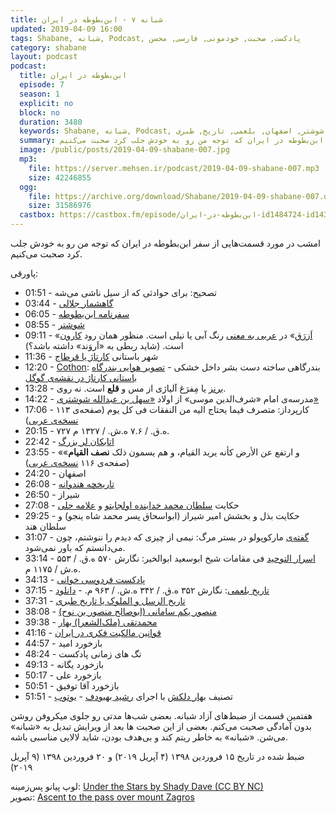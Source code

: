 ```yaml
---
title: شبانه ۷ - ابن‌بطوطه در ایران
updated: 2019-04-09 16:00
tags: Shabane, شبانه, Podcast, پادکست, صحبت, خودمونی, فارسی, محسن
category: shabane
layout: podcast
podcast:
  title: ابن‌بطوطه در ایران
  episode: 7
  season: 1
  explicit: no
  block: no
  duration: 3480
  keywords: Shabane, شبانه, Podcast, پادکست, صحبت, خودمونی, فارسی, محسن, ابن بطوطه, سفر, ایران, کهن, شوشتر, اصفهان, بلعمی, تاریخ, طبری
  summary: امشب در مورد قسمت‌هایی از سفر ابن‌بطوطه در ایران که توجه من رو به خودش جلب کرد صحبت می‌کنیم.
  image: /public/posts/2019-04-09-shabane-007.jpg
  mp3:
    file: https://server.mehsen.ir/podcast/2019-04-09-shabane-007.mp3
    size: 42246855
  ogg:
    file: https://archive.org/download/Shabane/2019-04-09-shabane-007.ogg
    size: 31586976
  castbox: https://castbox.fm/episode/ابن‌بطوطه-در-ایران-id1484724-id143157152
---
```

امشب در مورد قسمت‌هایی از سفر ابن‌بطوطه در ایران که توجه من رو به خودش جلب کرد صحبت می‌کنیم.

<!--more-->

پاورقی:

* 01:51 - تصحیح: برای حوادثی که از سیل ناشی می‌شه
* 03:44 - [گاهشمار جلالی](https://fa.wikipedia.org/wiki/%DA%AF%D8%A7%D9%87%E2%80%8C%D8%B4%D9%85%D8%A7%D8%B1%DB%8C_%D8%AC%D9%84%D8%A7%D9%84%DB%8C)
* 06:05 - [سفرنامه ابن‌بطوطه](https://mehsen.ir/buy/rihla)
* 08:55 - [شوشتر](https://fa.wikipedia.org/wiki/%D8%B4%D9%88%D8%B4%D8%AA%D8%B1)
* 09:11 - «[اَزرَق](https://www.vajje.com/en/search?query=%D8%A7%D8%B2%D8%B1%D9%82)» در [عربی به معنی](https://www.almaany.com/fa/dict/ar-fa/%D8%A3%D8%B2%D8%B1%D9%82/) رنگ آبی یا نیلی است. منظور همان رود [کارون](https://fa.wikipedia.org/wiki/%DA%A9%D8%A7%D8%B1%D9%88%D9%86) است. (شاید ربطی به «اَروَند» داشته باشد؟)
* 11:36 - شهر باستانی [کارتاژ یا قرطاج](https://fa.wikipedia.org/wiki/%DA%A9%D8%A7%D8%B1%D8%AA%D8%A7%DA%98)
* 12:20 - [Cothon](https://en.wikipedia.org/wiki/Cothon): بندرگاهی ساخته دست بشر داخل خشکی - [تصویر هوایی بندرگاه باستانی کارتاژ در نقشه‌ی گوگل](https://goo.gl/maps/mRhKNS7oWyB2)
* 13:28 - [برنز](https://fa.wikipedia.org/wiki/%D8%A8%D8%B1%D9%86%D8%B2) یا مِفرَغ آلیاژی از مس و **قلع** است. نه روی.
* 14:22 - مدرسه‌ی امام «شرف‌الدین موسی» از اولاد [«سهل بن عبدالله شوشتری»](https://fa.wikipedia.org/wiki/%D8%B3%D9%87%D9%84_%D8%AA%D8%B3%D8%AA%D8%B1%DB%8C)
* 17:06 - کارپرداز: متصرف فیما یحتاج الیه من النفقات فی کل یوم (صفحه‌ی ۱۱۳ [نسخه‌ی عربی](https://archive.org/stream/IbnBattutaRahlahPart1MisrI001261/Ibn%20Battuta%20Rahla%20complete%20Arabic%201%20001096-www.al-mostafa.com%20%281%29))
* 20:15 - ۷۲۷ ه.ق. / ۷.۶ ه.ش. / ۱۳۲۷ م.
* 22:42 - [اتابکان لر بزرگ](https://fa.wikipedia.org/wiki/%D8%A7%D8%AA%D8%A7%D8%A8%DA%A9%D8%A7%D9%86_%D9%84%D8%B1_%D8%A8%D8%B2%D8%B1%DA%AF)
* 23:55 - «و ارتفع عن الأرض کأنه یرید القیام، و هم یسمون ذلک **نصف القیام**»  (صفحه‌ی ۱۱۶ [نسخه‌ی عربی](https://archive.org/stream/IbnBattutaRahlahPart1MisrI001261/Ibn%20Battuta%20Rahla%20complete%20Arabic%201%20001096-www.al-mostafa.com%20%281%29))
* 24:20 - اصفهان
* 26:08 - [تاریخچه هندوانه](https://fa.wikipedia.org/wiki/%D9%87%D9%86%D8%AF%D9%88%D8%A7%D9%86%D9%87#%D8%AA%D8%A7%D8%B1%DB%8C%D8%AE%DA%86%D9%87)
* 26:50 - شیراز
* 27:08 - حکایت [سلطان محمد خدابنده اولجایتو](https://fa.wikipedia.org/wiki/%D9%85%D8%AD%D9%85%D8%AF_%D8%AE%D8%AF%D8%A7%D8%A8%D9%86%D8%AF%D9%87_%D8%A7%D9%88%D9%84%D8%AC%D8%A7%DB%8C%D8%AA%D9%88) و [علامه حلی](https://fa.wikipedia.org/wiki/%D8%B9%D9%84%D8%A7%D9%85%D9%87_%D8%AD%D9%84%DB%8C)
* 29:25 - حکایت بذل و بخشش امیر شیراز (ابواسحاق پسر محمد شاه ینجو) و سلطان هند
* 31:07 - [گفته‌ی](https://www.goodreads.com/quotes/480904-i-did-not-write-half-of-what-i-saw-for) مارکوپولو در بستر مرگ: نیمی از چیزی که دیدم را ننوشتم، چون می‌دانستم که باور نمی‌شود.
* 33:14 - [اسرار التوحید](https://mehsen.ir/buy/asrarotohid) فی مقامات شیخ ابوسعید ابوالخیر: نگارش ۵۷۰ ه.ق. / ۵۵۳ ه.ش / ۱۱۷۵ م.
* 34:13 - [پادکست فردوسی خوانی](https://readingferdowsi.com/%D8%A7%D8%B2-%DA%A9%D8%AC%D8%A7-%D8%A8%D8%B4%D9%86%D9%88%DB%8C%D9%85/)
* 37:15 - [تاریخ بلعمی](https://mehsen.ir/buy/balami): نگارش ۳۵۲ ه.ق. / ۳۴۲ ه.ش. / ۹۶۳ م. - [دانلود](https://archive.org/details/TarikhBalami)
* 37:31 - [تاریخ الرسل و الملوک یا تاریخ طبری](https://fa.wikipedia.org/wiki/%D8%AA%D8%A7%D8%B1%DB%8C%D8%AE_%D8%B7%D8%A8%D8%B1%DB%8C)
* 38:08 - [منصور یکم سامانی (ابوصالح منصور بن نوح)](https://fa.wikipedia.org/wiki/%D9%85%D9%86%D8%B5%D9%88%D8%B1_%DB%8C%DA%A9%D9%85_%D8%B3%D8%A7%D9%85%D8%A7%D9%86%DB%8C)
* 39:38 - [محمدتقی (ملک‌الشعرا) بهار](https://fa.wikipedia.org/wiki/%D9%85%D8%AD%D9%85%D8%AF%D8%AA%D9%82%DB%8C_%D8%A8%D9%87%D8%A7%D8%B1)
* 41:16 - [قوانین مالکیت فکری در ایران](https://fa.wikipedia.org/wiki/%D9%85%D8%A7%D9%84%DA%A9%DB%8C%D8%AA_%D9%81%DA%A9%D8%B1%DB%8C_%D8%AF%D8%B1_%D8%A7%DB%8C%D8%B1%D8%A7%D9%86#%D9%82%D9%88%D8%A7%D9%86%DB%8C%D9%86_%D9%85%D8%A7%D9%84%DA%A9%DB%8C%D8%AA_%D9%81%DA%A9%D8%B1%DB%8C_%D8%AF%D8%B1_%D8%A7%DB%8C%D8%B1%D8%A7%D9%86)
* 44:57 - بازخورد امید
* 48:24 - تگ های زمانی پادکست
* 49:13 - بازخورد یگانه
* 50:17 - بازخورد علی
* 50:51 - بازخورد آقا توفیق
* 51:51 - تصنیف [بهار دلکش](https://fa.wikipedia.org/wiki/%D8%A8%D9%87%D8%A7%D8%B1_%D8%AF%D9%84%DA%A9%D8%B4) با اجرای [رشید بهبودف](https://fa.wikipedia.org/wiki/%D8%B1%D8%B4%DB%8C%D8%AF_%D8%A8%D9%87%D8%A8%D9%88%D8%AF%D9%88%D9%81) - [یوتوب](https://www.youtube.com/watch?v=Lam4r-P27Ic&list=PLflfic2qZOnFwXMG_kqBzkzPgFyC8EMqy&index=3&t=0s)


هفتمین قسمت از ضبط‌های آزاد شبانه. بعضی شب‌ها مدتی رو جلوی میکروفن روشن بدون آمادگی صحبت می‌کنم. بعضی از این صحبت ها بعد از ویرایش تبدیل به «شبانه» می‌شن. «شبانه» به خاطر ریتم کند و بی‌هدف بودن، شاید لالایی مناسبی باشه.

ضبط شده در تاریخ ۱۵ فروردین ۱۳۹۸ (۴ آپریل ۲۰۱۹) و ۲۰ فروردین ۱۳۹۸ (۹ آپریل ۲۰۱۹)

لوپ پیانو پس‌زمینه: [Under the Stars by Shady Dave (CC BY NC)](https://freesound.org/people/ShadyDave/sounds/325108/)  
تصویر: [Ascent to the pass over mount Zagros](https://www.flickr.com/photos/britishlibrary/11221615664/)
